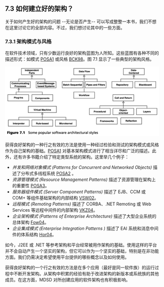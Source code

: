 ## 7.3 如何建立好的架构？
关于如何产生好的架构的问题 --无论是否产生-- 可以写成整整一本书，我们不想在这里讨论它的全部内容。不过，我们想讨论其中的一些方面。

### 7.3.1 架构模式与风格
在软件技术领域，只有少数运行良好的架构蓝图为人所知。这些蓝图有各种不同的描述形式：如模式 [POSA1](../ref.md#posa1) 或风格 [BCK98](../ref.md#bck98)。图 7.1 显示了一些典型的架构风格。

![Figure 7.1](../img/f7.1.png)

获得良好架构的一种行之有效的方法是使用一种经过检验和测试的架构模式或风格作为自己架构的基础。[POSA1](../ref.md#posa1)
对基本架构模式进行了相当详尽和广泛的描述。此外，还有许多书籍介绍了特定类型系统的架构。这里举几个例子：

- *并发和网络对象模式 (Patterns for Concurrent and Networked Objects)* 描述了分布式多线程系统 [POSA2](../ref.md#posa2)
。
- *资源管理模式 (Resource Management Patterns)* 描述了资源管理在架构上的重要性 [POSA3](../ref.md#posa3)。
- *服务器组件模式 (Server Component Patterns)* 描述了 EJB、CCM 或 COM+ 等组件基础架构的内部结构 [VSW02](../ref.md#vsw02)。
- *远程模式 (Remoting Patterns)* 描述了 CORBA、.NET Remoting 或 Web Services 等远程中间件的内部架构 [VKZ04](../ref.md#vkz04)。
- *企业架构模式 (Patterns of Enterprise Architecture)* 描述了大型企业系统的总体架构 [Fow04](../ref.md#fow04)。
- *企业集成模式 (Enterprise Integration Patterns )* 描述了 EAI 系统和消息中间件的体系结构 [Hor04](../ref.md#hor04)。

如今，J2EE 或 .NET 等参考架构和平台经常被用作架构的基础。使用这样的平台并不会自动产生一个坚实的架构，但它可以作为一个坚实的基础，特别是在非功能方面。我们仍需决定希望使用平台提供的哪些概念以及如何使用。

获得良好架构的一个行之有效的方法是在多个应用（最好是同一软件族）的运行过程中不断开发架构。从架构中积累的经验有助于改进架构的新版本或系统族的其他成员。在这方面，MDSD 对所创建应用的软件架构也有积极影响。
